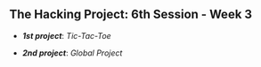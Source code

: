 <h2 id="the-hacking-project-6th-session---week-3">The Hacking Project: 6th Session - Week 3</h2>
<ul>
<li>
<p><em><strong>1st project</strong></em>: <em>Tic-Tac-Toe</em></p>
</li>
<li>
<p><em><strong>2nd project</strong></em>:  <em>Global Project</em></p>
</li>
</ul>


